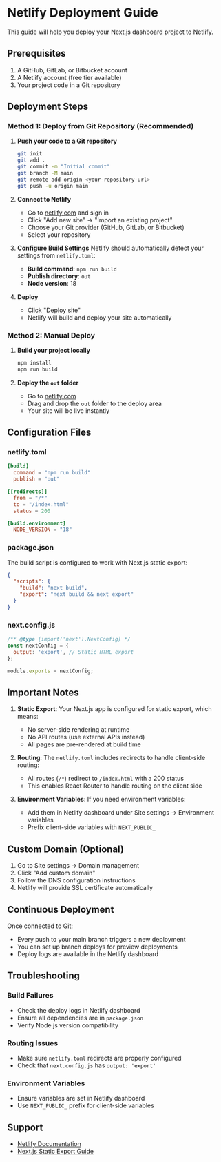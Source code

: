 # Netlify Deployment Guide

This guide will help you deploy your Next.js dashboard project to Netlify.

## Prerequisites

1. A GitHub, GitLab, or Bitbucket account
2. A Netlify account (free tier available)
3. Your project code in a Git repository

## Deployment Steps

### Method 1: Deploy from Git Repository (Recommended)

1. **Push your code to a Git repository**
   ```bash
   git init
   git add .
   git commit -m "Initial commit"
   git branch -M main
   git remote add origin <your-repository-url>
   git push -u origin main
   ```

2. **Connect to Netlify**
   - Go to [netlify.com](https://netlify.com) and sign in
   - Click "Add new site" → "Import an existing project"
   - Choose your Git provider (GitHub, GitLab, or Bitbucket)
   - Select your repository

3. **Configure Build Settings**
   Netlify should automatically detect your settings from `netlify.toml`:
   - **Build command**: `npm run build`
   - **Publish directory**: `out`
   - **Node version**: 18

4. **Deploy**
   - Click "Deploy site"
   - Netlify will build and deploy your site automatically

### Method 2: Manual Deploy

1. **Build your project locally**
   ```bash
   npm install
   npm run build
   ```

2. **Deploy the `out` folder**
   - Go to [netlify.com](https://netlify.com)
   - Drag and drop the `out` folder to the deploy area
   - Your site will be live instantly

## Configuration Files

### netlify.toml
```toml
[build]
  command = "npm run build"
  publish = "out"

[[redirects]]
  from = "/*"
  to = "/index.html"
  status = 200

[build.environment]
  NODE_VERSION = "18"
```

### package.json
The build script is configured to work with Next.js static export:
```json
{
  "scripts": {
    "build": "next build",
    "export": "next build && next export"
  }
}
```

### next.config.js
```javascript
/** @type {import('next').NextConfig} */
const nextConfig = {
  output: 'export', // Static HTML export
};

module.exports = nextConfig;
```

## Important Notes

1. **Static Export**: Your Next.js app is configured for static export, which means:
   - No server-side rendering at runtime
   - No API routes (use external APIs instead)
   - All pages are pre-rendered at build time

2. **Routing**: The `netlify.toml` includes redirects to handle client-side routing:
   - All routes (`/*`) redirect to `/index.html` with a 200 status
   - This enables React Router to handle routing on the client side

3. **Environment Variables**: If you need environment variables:
   - Add them in Netlify dashboard under Site settings → Environment variables
   - Prefix client-side variables with `NEXT_PUBLIC_`

## Custom Domain (Optional)

1. Go to Site settings → Domain management
2. Click "Add custom domain"
3. Follow the DNS configuration instructions
4. Netlify will provide SSL certificate automatically

## Continuous Deployment

Once connected to Git:
- Every push to your main branch triggers a new deployment
- You can set up branch deploys for preview deployments
- Deploy logs are available in the Netlify dashboard

## Troubleshooting

### Build Failures
- Check the deploy logs in Netlify dashboard
- Ensure all dependencies are in `package.json`
- Verify Node.js version compatibility

### Routing Issues
- Make sure `netlify.toml` redirects are properly configured
- Check that `next.config.js` has `output: 'export'`

### Environment Variables
- Ensure variables are set in Netlify dashboard
- Use `NEXT_PUBLIC_` prefix for client-side variables

## Support

- [Netlify Documentation](https://docs.netlify.com/)
- [Next.js Static Export Guide](https://nextjs.org/docs/app/building-your-application/deploying/static-exports)
